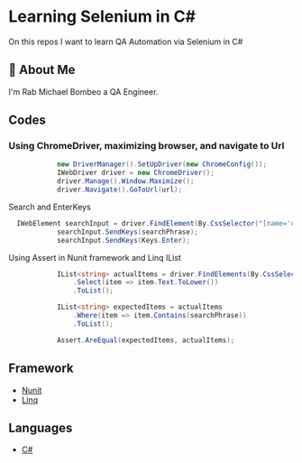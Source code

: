 
# Learning Selenium in C#

On this repos I want to learn QA Automation via Selenium in C#

## 🚀 About Me
I'm Rab Michael Bombeo a QA Engineer.

## Codes

### Using ChromeDriver, maximizing browser, and navigate to Url
```C#
            new DriverManager().SetUpDriver(new ChromeConfig());
            IWebDriver driver = new ChromeDriver();
            driver.Manage().Window.Maximize();
            driver.Navigate().GoToUrl(url);
```
Search and EnterKeys
```C#
  IWebElement searchInput = driver.FindElement(By.CssSelector("[name='q']"));
            searchInput.SendKeys(searchPhrase);
            searchInput.SendKeys(Keys.Enter);
```
Using Assert in Nunit framework and Linq IList
```C#
            IList<string> actualItems = driver.FindElements(By.CssSelector(".repo-list-item"))
                .Select(item => item.Text.ToLower())
                .ToList();

            IList<string> expectedItems = actualItems
                .Where(item => item.Contains(searchPhrase))
                .ToList();

            Assert.AreEqual(expectedItems, actualItems);
```

## Framework

 - [Nunit](https://nunit.org/)
 - [Linq](https://www.c-sharpcorner.com/UploadFile/72d20e/concept-of-linq-with-C-Sharp/)

## Languages

 - [C#](https://docs.microsoft.com/en-us/dotnet/csharp/)

